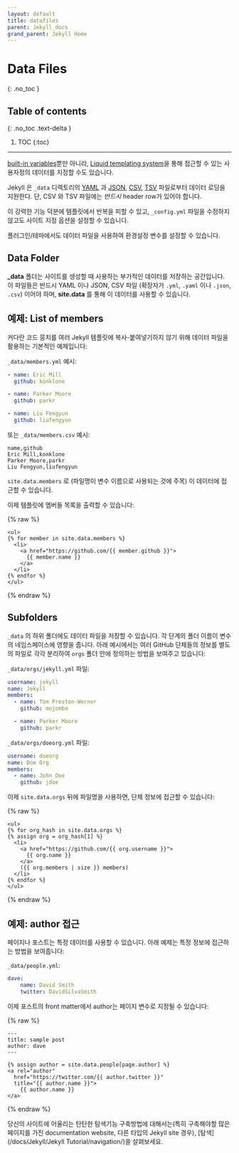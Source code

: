 ```yaml
---
layout: default
title: datafiles
parent: Jekyll_docs
grand_parent: Jekyll Home
---
```


# Data Files
{: .no_toc }

## Table of contents
{: .no_toc .text-delta }

1. TOC
{:toc}

---

<!--
In addition to the [built-in variables](../variables/) available from Jekyll,
you can specify your own custom data that can be accessed via the [Liquid
templating system](https://github.com/Shopify/liquid/wiki/Liquid-for-Designers).
-->
[built-in variables](../variables/)뿐만 아니라, [Liquid
templating system](https://github.com/Shopify/liquid/wiki/Liquid-for-Designers)을 통해
접근할 수 있는 사용자정의 데이터를 지정할 수도 있습니다.

<!--
Jekyll supports loading data from [YAML](http://yaml.org/), [JSON](http://www.json.org/), [CSV](https://en.wikipedia.org/wiki/Comma-separated_values), and [TSV](https://en.wikipedia.org/wiki/Tab-separated_values) files located in the `_data` directory.
Note that CSV and TSV files *must* contain a .
-->
Jekyll 은 `_data` 디렉토리의 [YAML](http://yaml.org/) 과 [JSON](http://www.json.org/), [CSV](https://en.wikipedia.org/wiki/Comma-separated_values), [TSV](https://en.wikipedia.org/wiki/Tab-separated_values) 파일로부터 데이터 로딩을 지원한다.
단, CSV 와 TSV 파일에는 *반드시* header row가 있어야 합니다.   

<!--
This powerful feature allows you to avoid repetition in your templates and to
set site specific options without changing `_config.yml`.
-->
이 강력한 기능 덕분에 템플릿에서 반복을 피할 수 있고,
`_config.yml` 파일을 수정하지 않고도 사이트 지정 옵션을 설정할 수 있습니다.   

<!--
Plugins/themes can also leverage Data Files to set configuration variables.
-->
플러그인/테마에서도 데이터 파일을 사용하여 환경설정 변수를 설정할 수 있습니다.

<!--
## The Data Folder
-->
## Data Folder

<!--
The `_data` folder is where you can store additional data for Jekyll to use when
generating your site. These files must be YAML, JSON, or CSV files (using either
the `.yml`, `.yaml`, `.json` or `.csv` extension), and they will be
accessible via `site.data`.
-->
**_data** 폴더는 사이트를 생성할 때 사용하는 부가적인 데이터를 저장하는
공간입니다. 이 파일들은 반드시 YAML 이나 JSON, CSV 파일 (확장자가 `.yml`,
`.yaml` 이나 `.json`, `.csv`) 이어야 하며, **site.data** 를 통해 이
데이터를 사용할 수 있습니다.

<!--
## Example: List of members
-->
## 예제: List of members

<!--
Here is a basic example of using Data Files to avoid copy-pasting large chunks
of code in your Jekyll templates:
-->
커다란 코드 뭉치를 여러 Jekyll 템플릿에 복사-붙여넣기하지 않기 위해 데이터
파일을 활용하는 기본적인 예제입니다:

<!--
In `_data/members.yml`:
-->
`_data/members.yml` 예시:

```yaml
- name: Eric Mill
  github: konklone

- name: Parker Moore
  github: parkr

- name: Liu Fengyun
  github: liufengyun
```

<!--
Or `_data/members.csv`:
-->
또는 `_data/members.csv` 예시:

```
name,github
Eric Mill,konklone
Parker Moore,parkr
Liu Fengyun,liufengyun
```

<!--
This data can be accessed via `site.data.members` (notice that the filename
determines the variable name).
-->
`site.data.members` 로 (파일명이 변수 이름으로 사용되는 것에 주목) 이
데이터에 접근할 수 있습니다.

<!--
You can now render the list of members in a template:
-->
이제 템플릿에 멤버들 목록을 출력할 수 있습니다:

{% raw %}
```liquid
<ul>
{% for member in site.data.members %}
  <li>
    <a href="https://github.com/{{ member.github }}">
      {{ member.name }}
    </a>
  </li>
{% endfor %}
</ul>
```
{% endraw %}


<!--
## Subfolders
-->
## Subfolders

<!--
Data files can also be placed in sub-folders of the `_data` folder. Each folder
level will be added to a variable's namespace. The example below shows how
GitHub organizations could be defined separately in a file under the `orgs`
folder:
-->
`_data` 의 하위 폴더에도 데이터 파일을 저장할 수 있습니다. 각 단계의 폴더 이름이
변수의 네임스페이스에 영향을 줍니다. 아래 예시에서는 여러 GitHub 단체들의 정보를
별도의 파일로 각각 분리하여 `orgs` 폴더 안에 정의하는 방법을 보여주고 있습니다:


<!--
In `_data/orgs/jekyll.yml`:
-->
`_data/orgs/jekyll.yml` 파일:

```yaml
username: jekyll
name: Jekyll
members:
  - name: Tom Preston-Werner
    github: mojombo

  - name: Parker Moore
    github: parkr
```

<!--
In `_data/orgs/doeorg.yml`:
-->
`_data/orgs/doeorg.yml` 파일:

```yaml
username: doeorg
name: Doe Org
members:
  - name: John Doe
    github: jdoe
```

<!--
The organizations can then be accessed via `site.data.orgs`, followed by the
file name:
-->
이제 `site.data.orgs` 뒤에 파일명을 사용하면, 단체 정보에 접근할 수 있습니다:


{% raw %}
```liquid
<ul>
{% for org_hash in site.data.orgs %}
{% assign org = org_hash[1] %}
  <li>
    <a href="https://github.com/{{ org.username }}">
      {{ org.name }}
    </a>
    ({{ org.members | size }} members)
  </li>
{% endfor %}
</ul>
```
{% endraw %}

<!--
## Example: Accessing a specific author
-->
## 예제: author 접근

<!--
Pages and posts can also access a specific data item. The example below shows how to access a specific item:
-->
페이지나 포스트는 특정 데이터를 사용할 수 있습니다. 아래 예제는 특정 정보에 접근하는 방법을 보여줍니다:

`_data/people.yml`:

```yaml
dave:
    name: David Smith
    twitter: DavidSilvaSmith
```

<!--
The author can then be specified as a page variable in a post's front matter:
-->
이제 포스트의 front matter에서 author는 페이지 변수로 지정될 수 있습니다:

{% raw %}
```liquid
---
title: sample post
author: dave
---

{% assign author = site.data.people[page.author] %}
<a rel="author"
  href="https://twitter.com/{{ author.twitter }}"
  title="{{ author.name }}">
    {{ author.name }}
</a>
```
{% endraw %}

<!--
For information on how to build robust navigation for your site (especially if you have a documentation website or another type of Jekyll site with a lot of pages to organize), see [Navigation](/tutorials/navigation).
-->
당신의 사이트에 어울리는 탄탄한 탐색기능 구축방법에 대해서는(특히 구축해야할 많은 페이지를 가진 documentation website, 다른 타입의 Jekyll site 경우), [탐색](/docs/Jekyll/Jekyll Tutorial/navigation/)을 살펴보세요.
